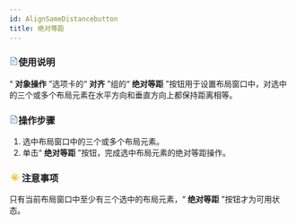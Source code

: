 ```yaml
---
id: AlignSameDistancebutton
title: 绝对等距
---
```

### ![](../../img/read.gif)使用说明

“ **对象操作** ”选项卡的“ **对齐** ”组的“ **绝对等距**
”按钮用于设置布局窗口中，对选中的三个或多个布局元素在水平方向和垂直方向上都保持距离相等。

### ![](../../img/read.gif)操作步骤

  1. 选中布局窗口中的三个或多个布局元素。
  2. 单击“ **绝对等距** ”按钮，完成选中布局元素的绝对等距操作。

### ![](../../img/note.png)注意事项

只有当前布局窗口中至少有三个选中的布局元素，“ **绝对等距** ”按钮才为可用状态。



